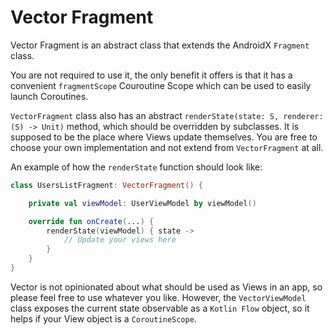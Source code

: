 # Vector Fragment

Vector Fragment is an abstract class that extends the AndroidX `Fragment` class.

You are not required to use it, the only benefit it offers is that it has a convenient `fragmentScope` Couroutine Scope which can be used to easily launch Coroutines.

`VectorFragment` class also has an abstract `renderState(state: S, renderer: (S) -> Unit)` method, which should be overridden by subclasses. It is supposed to be the place where Views update themselves. You are free to choose your own implementation and not extend from `VectorFragment` at all.

An example of how the `renderState` function should look like:

```kotlin
class UsersListFragment: VectorFragment() {

    private val viewModel: UserViewModel by viewModel()

    override fun onCreate(...) {
        renderState(viewModel) { state ->
            // Update your views here
        }
    }
}
```

Vector is not opinionated about what should be used as Views in an app, so please feel free to use whatever you like. However, the `VectorViewModel` class exposes the current state observable as a `Kotlin Flow` object, so it helps if your View object is a `CoroutineScope`.
